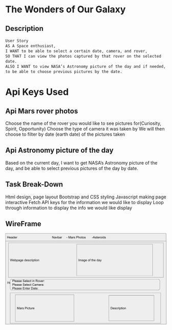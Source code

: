 # The Wonders of Our Galaxy

## Description
```
User Story
AS A Space enthusiast, 
I WANT to be able to select a certain date, camera, and rover,
SO THAT I can view the photos captured by that rover on the selected date.
ALSO I WANT to view NASA’s Astronomy picture of the day and if needed, to be able to choose previous pictures by the date.
```
# Api Keys Used

## Api Mars rover photos

Choose the name of the rover you would like to see pictures for(Curiosity, Spirit, Opportunity) Choose the type of camera it was taken by We will then choose to filter by date (earth date) of the pictures taken

## Api Astronomy picture of the day

Based on the current day, I want to get NASA’s Astronomy picture of the day, and be able to select previous pictures of the day by date.

## Task Break-Down
Html design, page layout
Bootstrap and CSS styling
Javascript making page interactive
Fetch API keys for the information we would like to display
Loop through information to display the info we would like display

## WireFrame

![alt](./assets/images/wireframe%20for%20project%20%231.png)